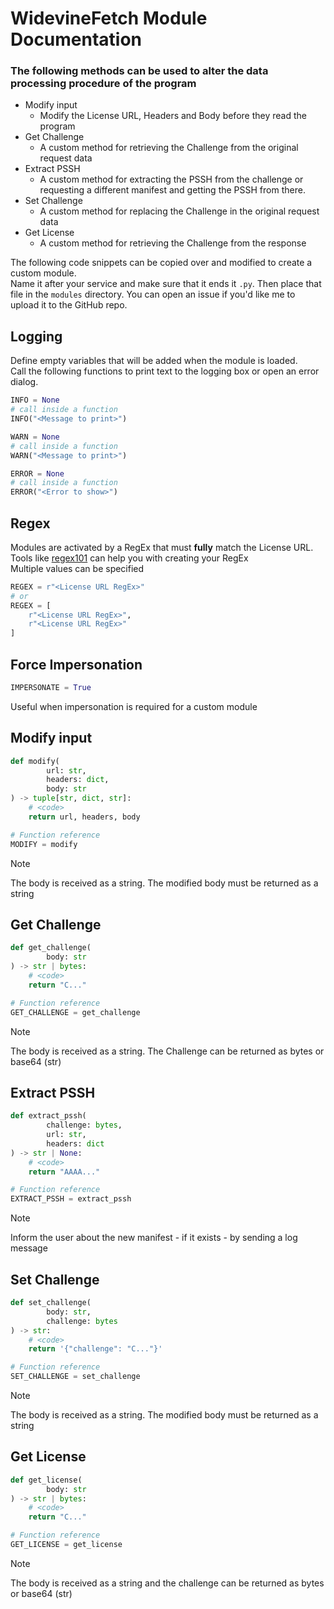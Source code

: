 # WidevineFetch Module Documentation

<!-- TODO: Additional information API -->

### The following methods can be used to alter the data processing procedure of the program
+ Modify input
    + Modify the License URL, Headers and Body before they read the program
+ Get Challenge
    + A custom method for retrieving the Challenge from the original request data
+ Extract PSSH
    + A custom method for extracting the PSSH from the challenge or requesting a different manifest and getting the PSSH from there.
+ Set Challenge
    + A custom method for replacing the Challenge in the original request data
+ Get License
    + A custom method for retrieving the Challenge from the response

The following code snippets can be copied over and modified to create a custom module. \
Name it after your service and make sure that it ends it `.py`. Then place that file in the `modules` directory.
You can open an issue if you'd like me to upload it to the GitHub repo.

## Logging
Define empty variables that will be added when the module is loaded. \
Call the following functions to print text to the logging box or open an error dialog.
```python
INFO = None
# call inside a function
INFO("<Message to print>")

WARN = None
# call inside a function
WARN("<Message to print>")

ERROR = None
# call inside a function
ERROR("<Error to show>")
```

## Regex
Modules are activated by a RegEx that must **fully** match the License URL. \
Tools like [regex101](https://regex101.com//) can help you with creating your RegEx \
Multiple values can be specified
```python
REGEX = r"<License URL RegEx>"
# or
REGEX = [
    r"<License URL RegEx>",
    r"<License URL RegEx>"
]
```

## Force Impersonation
```python
IMPERSONATE = True
```
Useful when impersonation is required for a custom module

## Modify input
```python
def modify(
        url: str,
        headers: dict,
        body: str
) -> tuple[str, dict, str]:
    # <code>
    return url, headers, body

# Function reference
MODIFY = modify
```
> [!NOTE]  
> The body is received as a string. The modified body must be returned as a string


## Get Challenge
```python
def get_challenge(
        body: str
) -> str | bytes:
    # <code>
    return "C..."

# Function reference
GET_CHALLENGE = get_challenge
```
> [!NOTE]  
> The body is received as a string. The Challenge can be returned as bytes or base64 (str)


## Extract PSSH
```python
def extract_pssh(
        challenge: bytes,
        url: str,
        headers: dict
) -> str | None:
    # <code>
    return "AAAA..."

# Function reference
EXTRACT_PSSH = extract_pssh
```
> [!NOTE]  
> Inform the user about the new manifest - if it exists - by sending a log message 


## Set Challenge
```python
def set_challenge(
        body: str,
        challenge: bytes
) -> str:
    # <code>
    return '{"challenge": "C..."}'

# Function reference
SET_CHALLENGE = set_challenge
```
> [!NOTE]  
> The body is received as a string. The modified body must be returned as a string


## Get License
```python
def get_license(
        body: str
) -> str | bytes:
    # <code>
    return "C..."

# Function reference
GET_LICENSE = get_license
```
> [!NOTE]  
> The body is received as a string and the challenge can be returned as bytes or base64 (str)
